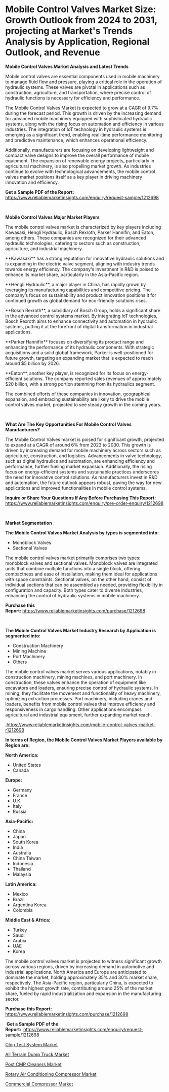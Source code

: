 <p><h1>Mobile Control Valves Market Size: Growth Outlook from 2024 to 2031, projecting at Market's Trends Analysis by Application, Regional Outlook, and Revenue</h1></p><p><strong>Mobile Control Valves Market Analysis and Latest Trends</strong></p>
<p><p>Mobile control valves are essential components used in mobile machinery to manage fluid flow and pressure, playing a critical role in the operation of hydraulic systems. These valves are pivotal in applications such as construction, agriculture, and transportation, where precise control of hydraulic functions is necessary for efficiency and performance.</p><p>The Mobile Control Valves Market is expected to grow at a CAGR of 9.7% during the forecast period. This growth is driven by the increasing demand for advanced mobile machinery equipped with sophisticated hydraulic systems, along with the rising focus on automation and efficiency in various industries. The integration of IoT technology in hydraulic systems is emerging as a significant trend, enabling real-time performance monitoring and predictive maintenance, which enhances operational efficiency.</p><p>Additionally, manufacturers are focusing on developing lightweight and compact valve designs to improve the overall performance of mobile equipment. The expansion of renewable energy projects, particularly in agricultural machinery, is also propelling market growth. As industries continue to evolve with technological advancements, the mobile control valves market positions itself as a key player in driving machinery innovation and efficiency.</p></p>
<p><strong>Get a Sample PDF of the Report:&nbsp;</strong> <a href="https://www.reliablemarketinsights.com/enquiry/request-sample/1212698?utm_campaign=1340&utm_medium=2&utm_source=Github&utm_content=ia&utm_term=06102024&utm_id=mobile-control-valves">https://www.reliablemarketinsights.com/enquiry/request-sample/1212698</a></p>
<p>&nbsp;</p>
<p><strong>Mobile Control Valves Major Market Players</strong></p>
<p><p>The mobile control valves market is characterized by key players including Kawasaki, Hengli Hydraulic, Bosch Rexroth, Parker Hannifin, and Eaton, among others. These companies are recognized for their advanced hydraulic technologies, catering to sectors such as construction, agriculture, and industrial machinery.</p><p>**Kawasaki** has a strong reputation for innovative hydraulic solutions and is expanding in the electric valve segment, aligning with industry trends towards energy efficiency. The company's investment in R&D is poised to enhance its market share, particularly in the Asia-Pacific region.</p><p>**Hengli Hydraulic**, a major player in China, has rapidly grown by leveraging its manufacturing capabilities and competitive pricing. The company’s focus on sustainability and product innovation positions it for continued growth as global demand for eco-friendly solutions rises.</p><p>**Bosch Rexroth**, a subsidiary of Bosch Group, holds a significant share in the advanced control systems market. By integrating IoT technologies, Bosch Rexroth aims to enhance connectivity and automation in hydraulic systems, putting it at the forefront of digital transformation in industrial applications.</p><p>**Parker Hannifin** focuses on diversifying its product range and enhancing the performance of its hydraulic components. With strategic acquisitions and a solid global framework, Parker is well-positioned for future growth, targeting an expanding market that is expected to reach around $5 billion by 2026.</p><p>**Eaton**, another key player, is recognized for its focus on energy-efficient solutions. The company reported sales revenues of approximately $20 billion, with a strong portion stemming from its hydraulics segment.</p><p>The combined efforts of these companies in innovation, geographical expansion, and embracing sustainability are likely to drive the mobile control valves market, projected to see steady growth in the coming years.</p></p>
<p>&nbsp;</p>
<p><strong>What Are The Key Opportunities For Mobile Control Valves Manufacturers?</strong></p>
<p><p>The Mobile Control Valves market is poised for significant growth, projected to expand at a CAGR of around 6% from 2023 to 2030. This growth is driven by increasing demand for mobile machinery across sectors such as agriculture, construction, and logistics. Advancements in valve technology, such as digital hydraulics and automation, are enhancing efficiency and performance, further fueling market expansion. Additionally, the rising focus on energy-efficient systems and sustainable practices underscores the need for innovative control solutions. As manufacturers invest in R&D and automation, the future outlook appears robust, paving the way for new applications and improved functionalities in mobile control systems.</p></p>
<p><strong>Inquire or Share Your Questions If Any Before Purchasing This Report:</strong> <a href="https://www.reliablemarketinsights.com/enquiry/pre-order-enquiry/1212698?utm_campaign=1340&utm_medium=2&utm_source=Github&utm_content=ia&utm_term=06102024&utm_id=mobile-control-valves">https://www.reliablemarketinsights.com/enquiry/pre-order-enquiry/1212698</a></p>
<p>&nbsp;</p>
<p><strong>Market Segmentation</strong></p>
<p><strong>The Mobile Control Valves Market Analysis by types is segmented into:</strong></p>
<p><ul><li>Monoblock Valves</li><li>Sectional Valves</li></ul></p>
<p><p>The mobile control valves market primarily comprises two types: monoblock valves and sectional valves. Monoblock valves are integrated units that combine multiple functions into a single block, offering compactness and ease of installation, making them ideal for applications with space constraints. Sectional valves, on the other hand, consist of individual sections that can be assembled as needed, providing flexibility in configuration and capacity. Both types cater to diverse industries, enhancing the control of hydraulic systems in mobile machinery.</p></p>
<p><strong>Purchase this Report:&nbsp;</strong><a href="https://www.reliablemarketinsights.com/purchase/1212698?utm_campaign=1340&utm_medium=2&utm_source=Github&utm_content=ia&utm_term=06102024&utm_id=mobile-control-valves">https://www.reliablemarketinsights.com/purchase/1212698</a></p>
<p>&nbsp;</p>
<p><strong>The Mobile Control Valves Market Industry Research by Application is segmented into:</strong></p>
<p><ul><li>Construction Machinery</li><li>Mining Machine</li><li>Port Machinery</li><li>Others</li></ul></p>
<p><p>The mobile control valves market serves various applications, notably in construction machinery, mining machines, and port machinery. In construction, these valves enhance the operation of equipment like excavators and loaders, ensuring precise control of hydraulic systems. In mining, they facilitate the movement and functionality of heavy machinery, optimizing extraction processes. Port machinery, including cranes and loaders, benefits from mobile control valves that improve efficiency and responsiveness in cargo handling. Other applications encompass agricultural and industrial equipment, further expanding market reach.</p></p>
<p><a href="https://www.reliablemarketinsights.com/mobile-control-valves-market-r1212698?utm_campaign=1340&utm_medium=2&utm_source=Github&utm_content=ia&utm_term=06102024&utm_id=mobile-control-valves">&nbsp;https://www.reliablemarketinsights.com/mobile-control-valves-market-r1212698</a></p>
<p><strong>In terms of Region, the Mobile Control Valves Market Players available by Region are:</strong></p>
<p>
    <p> <strong> North America: </strong>
        <ul>
            <li>United States</li>
            <li>Canada</li>
        </ul>
        </p> 
    <p> <strong> Europe: </strong>
        <ul>
            <li>Germany</li>
            <li>France</li>
            <li>U.K.</li>
            <li>Italy</li>
            <li>Russia</li>
        </ul>
        </p> 
    <p> <strong> Asia-Pacific: </strong>
        <ul>
            <li>China</li>
            <li>Japan</li>
            <li>South Korea</li>
            <li>India</li>
            <li>Australia</li>
            <li>China Taiwan</li>
            <li>Indonesia</li>
            <li>Thailand</li>
            <li>Malaysia</li>
        </ul>
        </p> 
    <p> <strong> Latin America: </strong>
        <ul>
            <li>Mexico</li>
            <li>Brazil</li>
            <li>Argentina Korea</li>
            <li>Colombia</li>
        </ul>
        </p> 
    <p> <strong> Middle East & Africa: </strong>
        <ul>
            <li>Turkey</li>
            <li>Saudi</li>
            <li>Arabia</li>
            <li>UAE</li>
            <li>Korea</li>
        </ul>
    </p>
    </p>
<p><p>The mobile control valves market is projected to witness significant growth across various regions, driven by increasing demand in automotive and industrial applications. North America and Europe are anticipated to dominate the market, holding approximately 35% and 30% market share, respectively. The Asia-Pacific region, particularly China, is expected to exhibit the highest growth rate, contributing around 25% of the market share, fueled by rapid industrialization and expansion in the manufacturing sector.</p></p>
<p><strong>Purchase this Report: </strong><a href="https://www.reliablemarketinsights.com/purchase/1212698?utm_campaign=1340&utm_medium=2&utm_source=Github&utm_content=ia&utm_term=06102024&utm_id=mobile-control-valves">https://www.reliablemarketinsights.com/purchase/1212698</a></p>
<p>&nbsp;<strong>Get a Sample PDF of the Report:&nbsp;&nbsp;</strong><a href="https://www.reliablemarketinsights.com/enquiry/request-sample/1212698?utm_campaign=1340&utm_medium=2&utm_source=Github&utm_content=ia&utm_term=06102024&utm_id=mobile-control-valves">https://www.reliablemarketinsights.com/enquiry/request-sample/1212698</a></p>
<p><strong></strong></p>
<p><p><a href="https://issuu.com/reportprime-2/docs/chip-test-system-market-size-2030.p_e7a31be8f71df6?utm_campaign=1340&utm_medium=2&utm_source=Github&utm_content=ia&utm_term=06102024&utm_id=mobile-control-valves">Chip Test System Market</a></p><p><a href="https://www.linkedin.com/pulse/exploring-all-terrain-dump-truck-market-dynamics-global-trends-ixwaf?utm_campaign=1340&utm_medium=2&utm_source=Github&utm_content=ia&utm_term=06102024&utm_id=mobile-control-valves">All Terrain Dump Truck Market</a></p><p><a href="https://www.linkedin.com/pulse/post-cmp-cleaners-market-overview-global-trends-future-prospects-hzgge?utm_campaign=1340&utm_medium=2&utm_source=Github&utm_content=ia&utm_term=06102024&utm_id=mobile-control-valves">Post CMP Cleaners Market</a></p><p><a href="https://www.linkedin.com/pulse/rotary-air-conditioning-compressor-market-overview-forecast-jw6ge?utm_campaign=1340&utm_medium=2&utm_source=Github&utm_content=ia&utm_term=06102024&utm_id=mobile-control-valves">Rotary Air Conditioning Compressor Market</a></p><p><a href="https://www.linkedin.com/pulse/global-commercial-compressor-market-size-trends-analysis-regional-esece?utm_campaign=1340&utm_medium=2&utm_source=Github&utm_content=ia&utm_term=06102024&utm_id=mobile-control-valves">Commercial Compressor Market</a></p></p>